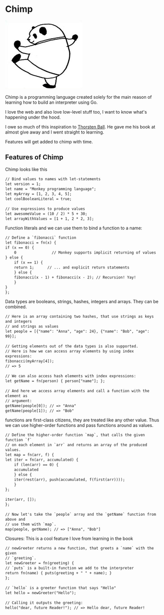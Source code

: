 # Chimp

![chimp](chi.jpeg)

Chimp is a programming language created solely for the main reason of learning how to build an interpreter using Go.

I love the web and also love low-level stuff too, I want to know what's happening under the hood.

I owe so much of this inspiration to [Thorsten Ball](https://twitter.com/thorstenball). He gave me his book at almost give away and I went straight to learning.

Features will get added to chimp with time.

## Features of Chimp

Chimp looks like this

    // Bind values to names with let-statements
    let version = 1;
    let name = "Monkey programming language";
    let myArray = [1, 2, 3, 4, 5];
    let coolBooleanLiteral = true;

    // Use expressions to produce values
    let awesomeValue = (10 / 2) * 5 + 30;
    let arrayWithValues = [1 + 1, 2 * 2, 3];

Function literals and we can use them to bind a function to a name:

    // Define a `fibonacci` function
    let fibonacci = fn(x) {
    if (x == 0) {
        0                // Monkey supports implicit returning of values
    } else {
        if (x == 1) {
        return 1;      // ... and explicit return statements
        } else {
        fibonacci(x - 1) + fibonacci(x - 2); // Recursion! Yay!
        }
    }
    };

Data types are booleans, strings, hashes, integers and arrays. They can be combined.

    // Here is an array containing two hashes, that use strings as keys and integers
    // and strings as values
    let people = [{"name": "Anna", "age": 24}, {"name": "Bob", "age": 99}];

    // Getting elements out of the data types is also supported.
    // Here is how we can access array elements by using index expressions:
    fibonacci(myArray[4]);
    // => 5

    // We can also access hash elements with index expressions:
    let getName = fn(person) { person["name"]; };

    // And here we access array elements and call a function with the element as
    // argument:
    getName(people[0]); // => "Anna"
    getName(people[1]); // => "Bob"

functions are first-class citizens, they are treated like any other value. Thus we can use higher-order functions and pass functions around as values.

    // Define the higher-order function `map`, that calls the given function `f`
    // on each element in `arr` and returns an array of the produced values.
    let map = fn(arr, f) {
    let iter = fn(arr, accumulated) {
        if (len(arr) == 0) {
        accumulated
        } else {
        iter(rest(arr), push(accumulated, f(first(arr))));
        }
    };

    iter(arr, []);
    };

    // Now let's take the `people` array and the `getName` function from above and
    // use them with `map`.
    map(people, getName); // => ["Anna", "Bob"]

Closures: This is a cool feature I love from learning in the book

    // newGreeter returns a new function, that greets a `name` with the given
    // `greeting`.
    let newGreeter = fn(greeting) {
    // `puts` is a built-in function we add to the interpreter
    return fn(name) { puts(greeting + " " + name); }
    };

    // `hello` is a greeter function that says "Hello"
    let hello = newGreeter("Hello");

    // Calling it outputs the greeting:
    hello("dear, future Reader!"); // => Hello dear, future Reader!
